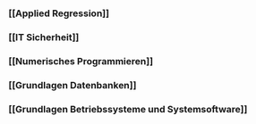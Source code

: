 ### [[Applied Regression]]
### [[IT Sicherheit]]
### [[Numerisches Programmieren]]
### [[Grundlagen Datenbanken]]
### [[Grundlagen Betriebssysteme und Systemsoftware]]